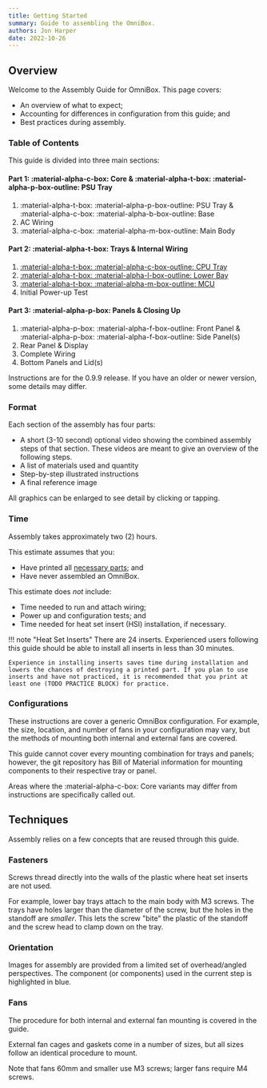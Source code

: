 ```yaml
---
title: Getting Started
summary: Guide to assembling the OmniBox.
authors: Jon Harper
date: 2022-10-26
---
```


## Overview

Welcome to the Assembly Guide for OmniBox. This page covers:

- An overview of what to expect;
- Accounting for differences in configuration from this guide; and
- Best practices during assembly.

### Table of Contents

This guide is divided into three main sections:

#### Part 1: :material-alpha-c-box: Core & :material-alpha-t-box: :material-alpha-p-box-outline: PSU Tray

1. :material-alpha-t-box: :material-alpha-p-box-outline: PSU Tray & :material-alpha-c-box: :material-alpha-b-box-outline: Base
2. AC Wiring
3. :material-alpha-c-box: :material-alpha-m-box-outline: Main Body

#### Part 2: :material-alpha-t-box: Trays & Internal Wiring

1. [:material-alpha-t-box: :material-alpha-c-box-outline: CPU Tray][cpu]
2. [:material-alpha-t-box: :material-alpha-l-box-outline: Lower Bay][lower_bay]
3. [:material-alpha-t-box: :material-alpha-m-box-outline: MCU][mcu]
4. Initial Power-up Test

#### Part 3: :material-alpha-p-box: Panels & Closing Up 

1. :material-alpha-p-box: :material-alpha-f-box-outline: Front Panel & :material-alpha-p-box: :material-alpha-f-box-outline: Side Panel(s)
2. Rear Panel & Display
3. Complete Wiring
4. Bottom Panels and Lid(s)

Instructions are for the 0.9.9 release. If you have an older or newer version, some details may differ.

### Format

Each section of the assembly has four parts:

- A short (3-10 second) optional video showing the combined assembly steps of that section. These videos are meant to give an overview of the following steps.
- A list of materials used and quantity
- Step-by-step illustrated instructions
- A final reference image

All graphics can be enlarged to see detail by clicking or tapping.

### Time

Assembly takes approximately two (2) hours.

This estimate assumes that you:

- Have printed all [necessary parts][checklist]; and
- Have never assembled an OmniBox.

This estimate does *not* include:

- Time needed to run and attach wiring;
- Power up and configuration tests; and
- Time needed for heat set insert (HSI) installation, if necessary.

!!! note "Heat Set Inserts"
    There are 24 inserts. Experienced users following this guide should be able to install all inserts in less than 30 minutes.
    
    Experience in installing inserts saves time during installation and lowers the chances of destroying a printed part. If you plan to use inserts and have not practiced, it is recommended that you print at least one (TODO PRACTICE BLOCK) for practice.

### Configurations

These instructions are cover a generic OmniBox configuration. For example, the size, location, and number of fans in your configuration may vary, but the methods of mounting both internal and external fans are covered.

This guide cannot cover every mounting combination for trays and panels; however, the git repository has Bill of Material information for mounting components to their respective tray or panel.

Areas where the :material-alpha-c-box: Core variants may differ from instructions are specifically called out.

## Techniques

Assembly relies on a few concepts that are reused through this guide.

### Fasteners

Screws thread directly into the walls of the plastic where heat set inserts are not used.

For example, lower bay trays attach to the main body with M3 screws. The trays have holes larger than the diameter of the screw, but the holes in the standoff are *smaller*. This lets the screw "bite" the plastic of the standoff and the screw head to clamp down on the tray.

### Orientation

Images for assembly are provided from a limited set of overhead/angled perspectives. The component (or components) used in the current step is highlighted in blue.

### Fans

The procedure for both internal and external fan mounting is covered in the guide.

External fan cages and gaskets come in a number of sizes, but all sizes follow an identical procedure to mount.

Note that fans 60mm and smaller use M3 screws; larger fans require M4 screws.

[base]:     base.md         "Assembly: Base and PSU"
[core]:     core.md         "Assembly: Main Body"
[mcu]:      mcu.md          "Assembly: MCU Tray"
[cpu]:      cpu.md          "Assembly: CPU Tray"
[lower_bay]:lower_bay.md    "Assembly: Lower Bay Tray(s)"
[front]:    front.md        "Assembly: Front Panel"
[side]:     side.md         "Assembly: Side Panel(s)"
[rear]:     rear.md         "Assembly: Rear Panel"
[lid]:      lid.md          "Assembly: Lid(s)"
[bottom]:   bottom.md       "Assembly: Bottom Panels"
[checklist]: ../printing.md#printed-component-checklist "Printed Component Checklist"